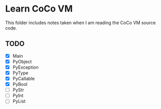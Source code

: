 # Learn CoCo VM

This folder includes notes taken when I am reading the CoCo VM source
code.

## TODO

* [x] Main
* [x] PyObject
* [x] PyException
* [x] PyType
* [x] PyCallable
* [x] PyBool
* [ ] PyStr
* [ ] PyInt
* [ ] PyList
